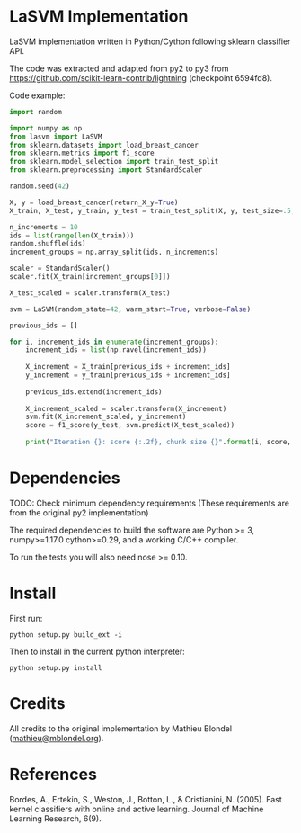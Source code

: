 LaSVM Implementation
====================

LaSVM implementation written in Python/Cython following sklearn classifier API.


The code was extracted and adapted from py2 to py3 from https://github.com/scikit-learn-contrib/lightning (checkpoint 6594fd8).


Code example:

```python
import random

import numpy as np
from lasvm import LaSVM
from sklearn.datasets import load_breast_cancer
from sklearn.metrics import f1_score
from sklearn.model_selection import train_test_split
from sklearn.preprocessing import StandardScaler

random.seed(42)

X, y = load_breast_cancer(return_X_y=True)
X_train, X_test, y_train, y_test = train_test_split(X, y, test_size=.5, random_state=42)

n_increments = 10
ids = list(range(len(X_train)))
random.shuffle(ids)
increment_groups = np.array_split(ids, n_increments)

scaler = StandardScaler()
scaler.fit(X_train[increment_groups[0]])

X_test_scaled = scaler.transform(X_test)

svm = LaSVM(random_state=42, warm_start=True, verbose=False)

previous_ids = []

for i, increment_ids in enumerate(increment_groups):
    increment_ids = list(np.ravel(increment_ids))
    
    X_increment = X_train[previous_ids + increment_ids]
    y_increment = y_train[previous_ids + increment_ids]
    
    previous_ids.extend(increment_ids)
    
    X_increment_scaled = scaler.transform(X_increment)
    svm.fit(X_increment_scaled, y_increment)
    score = f1_score(y_test, svm.predict(X_test_scaled))
    
    print("Iteration {}: score {:.2f}, chunk size {}".format(i, score, len(X_increment)))

```



Dependencies
============

TODO: Check minimum dependency requirements (These requirements are from the original py2 implementation)

The required dependencies to build the software are Python >= 3, numpy>=1.17.0 cython>=0.29, and a working C/C++ compiler.

To run the tests you will also need nose >= 0.10.

Install
=======

First run:

```
python setup.py build_ext -i
```

Then to install in the current python interpreter:

```
python setup.py install
```

Credits
=======
All credits to the original implementation by Mathieu Blondel (mathieu@mblondel.org).

References
==========

Bordes, A., Ertekin, S., Weston, J., Botton, L., & Cristianini, N. (2005). Fast kernel classifiers with online and active learning. Journal of Machine Learning Research, 6(9).